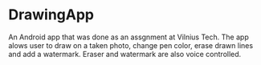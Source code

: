 # DrawingApp
 An Android app that was done as an assgnment at Vilnius Tech.
The app alows user to draw on a taken photo, change pen color, erase drawn lines and add a watermark. Eraser and watermark are also voice controlled.
